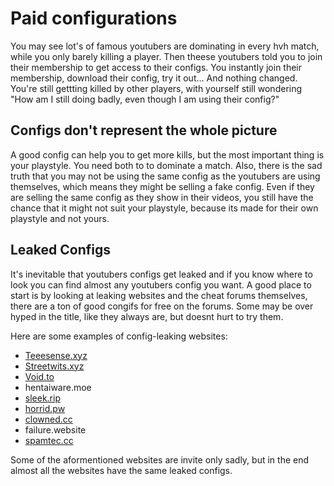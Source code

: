 # Paid configurations

You may see lot's of famous youtubers are dominating in every hvh match, while you only barely killing a player. Then theese youtubers told you to join their membership to get access to their configs. You instantly join their membership, download their config, try it out... And nothing changed. You're still gettting killed by other players, with yourself still wondering "How am I still doing badly, even though I am using their config?"

## Configs don't represent the whole picture

A good config can help you to get more kills, but the most important thing is your playstyle. You need both to to dominate a match. Also, there is the sad truth that you may not be using the same config as the youtubers are using themselves, which means they might be selling a fake config. Even if they are selling the same config as they show in their videos, you still have the chance that it might not suit your playstyle, because its made for their own playstyle and not yours.

## Leaked Configs

It's inevitable that youtubers configs get leaked and if you know where to look you can find almost any youtubers config you want. A good place to start is by looking at leaking websites and the cheat forums themselves, there are a ton of good congifs for free on the forums. Some may be over hyped in the title, like they always are, but doesnt hurt to try them.

Here are some examples of config-leaking websites:

* [Teeesense.xyz](https://teeesense.xyz/forums/)
* [Streetwits.xyz](https://streetwits.xyz/forums/)
* [Void.to](https://void.to/)
* hentaiware.moe
* [sleek.rip](https://sleek.rip/home.php)
* [horrid.pw](https://horrid.pw/)
* [clowned.cc](https://forum.clowned.cc/)
* failure.website
* [spamtec.cc](http://spamtec.cc/)

Some of the aformentioned websites are invite only sadly, but in the end almost all the websites have the same leaked configs.

